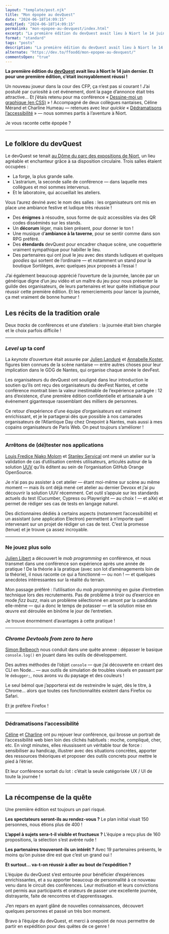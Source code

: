 ```yaml
---
layout: "template/post.njk"
title: "Mon épopée au devQuest"
date: "2024-06-18T14:09:15"
modified: "2024-06-18T14:09:15"
permalink: "mon-epopee-au-devquest/index.html"
excerpt: "La première édition du devQuest avait lieu à Niort le 14 juin dernier. Et pour une première édition, c’était incroyablement réussi&nbsp;!"
format: "standard"
tags: "posts"
description: "La première édition du devQuest avait lieu à Niort le 14 juin dernier. Et pour une première édition, c’était incroyablement réussi&nbsp;!"
alternate: "https://dev.to/ffoodd/mon-epopee-au-devquest/"
commentsOpen: "true"
---
```


**La première édition du [devQuest](https://www.devquest.fr/) avait lieu à Niort le 14 juin dernier. Et pour une première édition, c’était incroyablement réussi&nbsp;!**

Un nouveau joueur dans la cour des CFP, ça n’est pas si courant&nbsp;! J’ai postulé par curiosité à cet événement, dont la page d’annonce était très attractive… Et j’étais retenu pour ma conférence « [Dessine-moi un graphique (en CSS)](https://www.devquest.fr/sessions/dessine-moi-un-graphique-en-CSS) »&nbsp;!
Accompagné de deux collègues nantaises, Céline Mérand et Charline Humeau — retenues avec leur _quickie_ « [Dédramatisons l’accessibilité](https://www.devquest.fr/sessions/dedramatisons-l-accessibilite) » — nous sommes partis à l’aventure à Niort.

Je vous raconte cette épopée&nbsp;?

---

## Le folklore du devQuest

Le devQuest se tenait [au Dôme du parc des expositions de Niort](https://www.vivre-a-niort.com/services-publics/les-equipements/parc-des-expositions/index.html), un lieu agréable et enchanteur grâce à sa disposition circulaire. Trois salles étaient occupées&nbsp;:

* La forge, la plus grande salle.
* L’astrarium, la seconde salle de conférence — dans laquelle mes collègues et moi sommes intervenus.
* Et le laboratoire, qui accueillait les ateliers.

Vous l’aurez deviné avec le nom des salles&nbsp;: les organisateurs ont mis en place une ambiance festive et ludique très réussie&nbsp;!

* Des **énigmes** à résoudre, sous forme de quiz accessibles via des QR codes disséminés sur les stands.
* Un **décorum** léger, mais bien présent, pour donner le ton&nbsp;!
* Une musique d’**ambiance à la taverne**, pour se sentir comme dans son RPG préféré.
* Des **étendards** devQuest pour encadrer chaque scène, une coquetterie vraiment sympathique pour habiller le lieu.
* Des partenaires qui ont joué le jeu avec des stands ludiques et quelques _goodies_ qui sortent de l’ordinaire — et notamment un stand pour la boutique Sortilèges, avec quelques jeux proposés à l’essai&nbsp;!

J’ai également beaucoup apprécié l’ouverture de la journée, lancée par un générique digne d’un jeu vidéo et un maître du jeu pour nous présenter la guilde des organisateurs, de leurs partenaires et leur quête initiatique pour réussir cette première édition. Et les remerciements pour lancer la journée, ça met vraiment de bonne humeur&nbsp;!


## Les récits de la tradition orale

Deux _tracks_ de conférences et une d’ateliers&nbsp;: la journée était bien chargée et le choix parfois difficile&nbsp;!

---

### _Level up_ ta conf

La _keynote_ d’ouverture était assurée par [Julien Landuré](https://jlandure.dev/) et [Annabelle Koster](https://www.linkedin.com/in/annabelle-koster/), figures bien connues de la scène nantaise — entre autres choses pour leur implication dans le GDG de Nantes, qui organise chaque année le devFest.

Les organisateurs du devQuest ont souligné dans leur introduction le soutien qu’ils ont reçu des organisateurs du devFest Nantes, et cette conférence montrait bien la valeur inestimable de l’expérience partagée&nbsp;: 12 ans d’existence, d’une première édition confidentielle et artisanale à un événement gigantesque rassemblant des milliers de personnes.

Ce retour d’expérience d’une équipe d’organisateurs est vraiment enrichissant, et je le partagerai dès que possible à nos camarades organisateurs de l’Atlantique Day chez Onepoint à Nantes, mais aussi à mes copains organisateurs de Paris Web. On peut toujours s’améliorer&nbsp;!

---

### Arrêtons de (dé)tester nos applications

[Louis Fredice Njako Molom](https://github.com/luifr10) et [Stanley Servical](https://github.com/stanlee974) ont mené un atelier sur la validation de cas d’utilisation centrés utilisateurs, articulés autour de la solution [UUV](https://orange-opensource.github.io/uuv/) qu’ils éditent au sein de l’organisation GitHub Orange OpenSource.

Je n’ai pas pu assister à cet atelier — étant moi-même sur scène au même moment — mais ils ont déjà mené cet atelier au dernier Devoxx et j’ai pu découvrir la solution UUV récemment. Cet outil s’appuie sur les standards actuels du test (Cucumber, Cypress ou Playwright — au choix&nbsp;! — et aXe) et permet de rédiger ses cas de tests en langage naturel.

Des dictionnaires dédiés à certains aspects (notamment l’accessibilité) et un assistant (une application Electron) permettent à n’importe quel intervenant sur un projet de rédiger un cas de test. C’est la promesse (tenue) et je trouve ça assez incroyable.

---

### Ne jouez plus solo

[Julien Libert](https://www.linkedin.com/in/julienlibert/) a découvert le _mob programming_ en conférence, et nous transmet dans une conférence son expérience après une année de pratique&nbsp;! De la théorie à la pratique (avec son lot d’aménagements loin de la théorie), il nous raconte ce qui a fonctionné — ou non&nbsp;! — et quelques anecdotes intéressantes sur la réalité du terrain.

Mon passage préféré&nbsp;: l’utilisation du _mob programming_ en guise d’entretien technique lors des recrutements. Pas de problème à tiroir ou d’exercice en mode _fizz buzz_, mais un problème sélectionné en amont par la candidate elle-même — qui a donc le temps de potasser — et la solution mise en œuvre est déroulée en binôme le jour de l’entretien.

Je trouve énormément d’avantages à cette pratique&nbsp;!

---

### _Chrome Devtools from zero to hero_

[Simon Belbeoch](https://www.linkedin.com/in/simonbelbeoch/) nous conduit dans une quête annexe&nbsp;: dépasser le basique `console.log()` en jouant dans les outils de développement.

Des autres méthodes de l’objet `console` — que j’ai découverte en créant des CLI en Node… —  aux outils de simulation de troubles visuels en passant par le `debugger;`, nous avons vu du paysage et des couleurs&nbsp;!

Le seul bémol que j’apporterai est de restreindre le sujet, dès le titre, à Chrome… alors que toutes ces fonctionnalités existent dans Firefox ou Safari.

Et je préfère Firefox&nbsp;!

---

### Dédramatisons l’accessibilité

[Céline](https://www.linkedin.com/in/celine-merand/) et [Charline](https://www.linkedin.com/in/charlinehumeau/) ont pu rejouer leur conférence, qui brosse un portrait de l’accessibilité web  bien loin des clichés habituels&nbsp;: moche, compliqué, cher, etc. En vingt minutes, elles réussissent un véritable tour de force&nbsp;: sensibiliser au handicap, illustrer avec des situations concrètes, apporter des ressources théoriques et proposer des outils concrets pour mettre le pied à l’étrier.

Et leur conférence sortait du lot&nbsp;: c’était la seule catégorisée UX / UI de toute la journée&nbsp;!

---

## La récompense de la quête

Une première édition est toujours un pari risqué.

**Les spectateurs seront-ils au rendez-vous&nbsp;?** Le plan initial visait 150 personnes, nous étions plus de 400&nbsp;!

**L’appel à sujets sera-t-il visible et fructueux&nbsp;?** L’équipe a reçu plus de 160 propositions, la sélection s’est avérée rude&nbsp;!

**Les partenaires trouveront-ils un intérêt&nbsp;?** Avec 19 partenaires présents, le moins qu’on puisse dire est que c’est un grand oui&nbsp;!

**Et surtout… va-t-on réussir à aller au bout de l’expédition&nbsp;?**

L’équipe du devQuest s’est entourée pour bénéficier d’expériences enrichissantes, et a su apporter beaucoup de personnalité à ce nouveau venu dans le circuit des conférences. Leur motivation et leurs convictions ont permis aux participants et orateurs de passer une excellente journée, distrayante, faite de rencontres et d’apprentissages.

J’en repars en ayant glâné de nouvelles connaissances, découvert quelques personnes et passé un très bon moment.

Bravo à l’équipe du devQuest, et merci à onepoint de nous permettre de partir en expédition pour des quêtes de ce genre&nbsp;!

